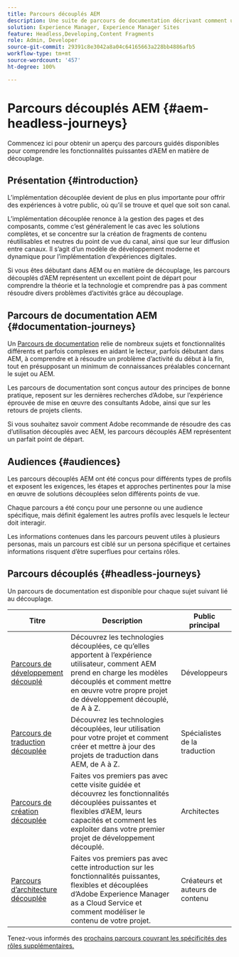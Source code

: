 ```yaml
---
title: Parcours découplés AEM
description: Une suite de parcours de documentation décrivant comment utiliser Adobe Experience Manager en tant que CMS découplé.
solution: Experience Manager, Experience Manager Sites
feature: Headless,Developing,Content Fragments
role: Admin, Developer
source-git-commit: 29391c8e3042a8a04c64165663a228bb4886afb5
workflow-type: tm+mt
source-wordcount: '457'
ht-degree: 100%

---
```


# Parcours découplés AEM {#aem-headless-journeys}

Commencez ici pour obtenir un aperçu des parcours guidés disponibles pour comprendre les fonctionnalités puissantes d’AEM en matière de découplage.

## Présentation {#introduction}

L’implémentation découplée devient de plus en plus importante pour offrir des expériences à votre public, où qu’il se trouve et quel que soit son canal.

L’implémentation découplée renonce à la gestion des pages et des composants, comme c’est généralement le cas avec les solutions complètes, et se concentre sur la création de fragments de contenu réutilisables et neutres du point de vue du canal, ainsi que sur leur diffusion entre canaux. Il s’agit d’un modèle de développement moderne et dynamique pour l’implémentation d’expériences digitales.

Si vous êtes débutant dans AEM ou en matière de découplage, les parcours découplés d’AEM représentent un excellent point de départ pour comprendre la théorie et la technologie et comprendre pas à pas comment résoudre divers problèmes d’activités grâce au découplage.

## Parcours de documentation AEM {#documentation-journeys}

Un [Parcours de documentation](/help/journey-documentation/home.md) relie de nombreux sujets et fonctionnalités différents et parfois complexes en aidant le lecteur, parfois débutant dans AEM, à comprendre et à résoudre un problème d’activité du début à la fin, tout en présupposant un minimum de connaissances préalables concernant le sujet ou AEM.

Les parcours de documentation sont conçus autour des principes de bonne pratique, reposent sur les dernières recherches d’Adobe, sur l’expérience éprouvée de mise en œuvre des consultants Adobe, ainsi que sur les retours de projets clients.

Si vous souhaitez savoir comment Adobe recommande de résoudre des cas d’utilisation découplés avec AEM, les parcours découplés AEM représentent un parfait point de départ.

## Audiences {#audiences}

Les parcours découplés AEM ont été conçus pour différents types de profils et exposent les exigences, les étapes et approches pertinentes pour la mise en œuvre de solutions découplées selon différents points de vue.

Chaque parcours a été conçu pour une personne ou une audience spécifique, mais définit également les autres profils avec lesquels le lecteur doit interagir.

Les informations contenues dans les parcours peuvent utiles à plusieurs personas, mais un parcours est ciblé sur un persona spécifique et certaines informations risquent d’être superflues pour certains rôles.

## Parcours découplés {#headless-journeys}

Un parcours de documentation est disponible pour chaque sujet suivant lié au découplage.

| Titre | Description | Public principal |
|---|---|---|
| [Parcours de développement découplé](/help/journey-headless/developer/overview.md) | Découvrez les technologies découplées, ce qu’elles apportent à l’expérience utilisateur, comment AEM prend en charge les modèles découplés et comment mettre en œuvre votre propre projet de développement découplé, de A à Z. | Développeurs |
| [Parcours de traduction découplée](/help/journey-headless/translation/overview.md) | Découvrez les technologies découplées, leur utilisation pour votre projet et comment créer et mettre à jour des projets de traduction dans AEM, de A à Z. | Spécialistes de la traduction |
| [Parcours de création découplée](/help/journey-headless/author/overview.md) | Faites vos premiers pas avec cette visite guidée et découvrez les fonctionnalités découplées puissantes et flexibles d’AEM, leurs capacités et comment les exploiter dans votre premier projet de développement découplé. | Architectes |
| [Parcours d’architecture découplée](/help/journey-headless/architect/overview.md) | Faites vos premiers pas avec cette introduction sur les fonctionnalités puissantes, flexibles et découplées d’Adobe Experience Manager as a Cloud Service et comment modéliser le contenu de votre projet. | Créateurs et auteurs de contenu |

Tenez-vous informés des [prochains parcours couvrant les spécificités des rôles supplémentaires.](/help/journey-documentation/home.md#journeys)
